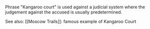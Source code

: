 Phrase "Kangaroo court" is used against a judicial system where the judgement against the accused is usually predetermined.

See also:
[[Moscow Trails]]: famous example of Kangaroo Court